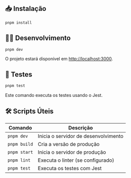 ## 📥 Instalação

```bash
pnpm install
```

## 🧑‍💻 Desenvolvimento

```bash
pnpm dev
```

O projeto estará disponível em [http://localhost:3000](http://localhost:3000).

## 🧪 Testes

```bash
pnpm test
```

Este comando executa os testes usando o Jest.

## 🛠️ Scripts Úteis

| Comando      | Descrição                            |
| ------------ | ------------------------------------ |
| `pnpm dev`   | Inicia o servidor de desenvolvimento |
| `pnpm build` | Cria a versão de produção            |
| `pnpm start` | Inicia o servidor de produção        |
| `pnpm lint`  | Executa o linter (se configurado)    |
| `pnpm test`  | Executa os testes com Jest           |
